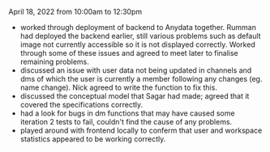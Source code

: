 April 18, 2022 from 10:00am to 12:30pm

 - worked through deployment of backend to Anydata together. Rumman had deployed the backend earlier, still various problems such as default image not currently accessible so it is not displayed correctly. Worked through some of these issues and agreed to meet later to finalise remaining problems.
 - discussed an issue with user data not being updated in channels and dms of which the user is currently a member following any changes (eg. name change). Nick agreed to write the function to fix this.
 - discussed the conceptual model that Sagar had made; agreed that it covered the specifications correctly.
 - had a look for bugs in dm functions that may have caused some iteration 2 tests to fail, couldn't find the cause of any problems.
 - played around with frontend locally to conferm that user and workspace statistics appeared to be working correctly.
